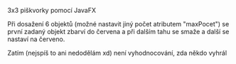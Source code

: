 3x3 piškvorky pomocí JavaFX

Při dosažení 6 objektů (možné nastavit jiný počet atributem "maxPocet") se první zadaný objekt zbarví do červena a při dalším tahu se smaže a další se nastaví na červeno.

Zatím (nejspíš to ani nedodělám xd) není vyhodnocování, zda někdo vyhrál
